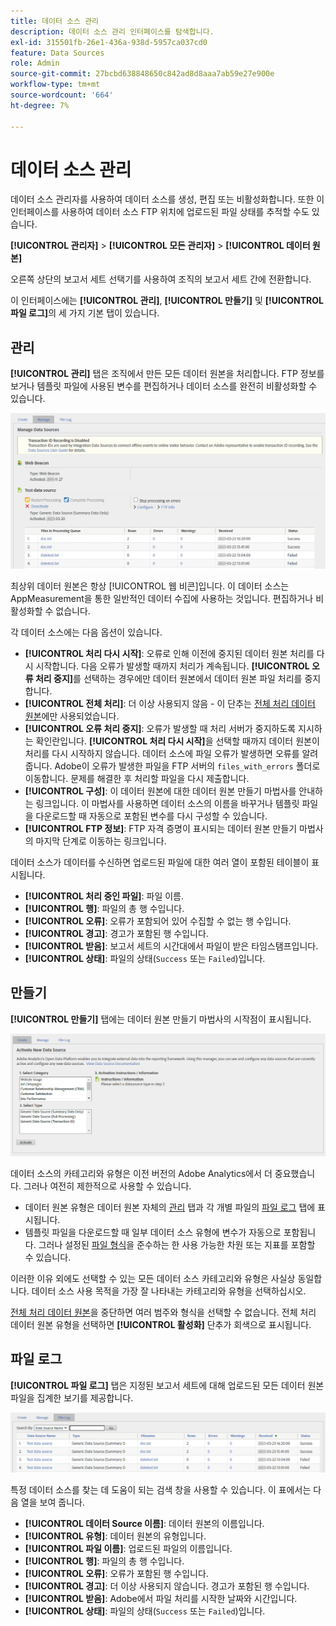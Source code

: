 ```yaml
---
title: 데이터 소스 관리
description: 데이터 소스 관리 인터페이스를 탐색합니다.
exl-id: 315501fb-26e1-436a-938d-5957ca037cd0
feature: Data Sources
role: Admin
source-git-commit: 27bcbd638848650c842ad8d8aaa7ab59e27e900e
workflow-type: tm+mt
source-wordcount: '664'
ht-degree: 7%

---
```


# 데이터 소스 관리

데이터 소스 관리자를 사용하여 데이터 소스를 생성, 편집 또는 비활성화합니다. 또한 이 인터페이스를 사용하여 데이터 소스 FTP 위치에 업로드된 파일 상태를 추적할 수도 있습니다.

**[!UICONTROL 관리자]** > **[!UICONTROL 모든 관리자]** > **[!UICONTROL 데이터 원본]**

오른쪽 상단의 보고서 세트 선택기를 사용하여 조직의 보고서 세트 간에 전환합니다.

이 인터페이스에는 **[!UICONTROL 관리]**, **[!UICONTROL 만들기]** 및 **[!UICONTROL 파일 로그]**&#x200B;의 세 가지 기본 탭이 있습니다.

## 관리

**[!UICONTROL 관리]** 탭은 조직에서 만든 모든 데이터 원본을 처리합니다. FTP 정보를 보거나 템플릿 파일에 사용된 변수를 편집하거나 데이터 소스를 완전히 비활성화할 수 있습니다.

![관리](assets/manage.png)

최상위 데이터 원본은 항상 [!UICONTROL 웹 비콘]입니다. 이 데이터 소스는 AppMeasurement을 통한 일반적인 데이터 수집에 사용하는 것입니다. 편집하거나 비활성화할 수 없습니다.

각 데이터 소스에는 다음 옵션이 있습니다.

* **[!UICONTROL 처리 다시 시작]**: 오류로 인해 이전에 중지된 데이터 원본 처리를 다시 시작합니다. 다음 오류가 발생할 때까지 처리가 계속됩니다. **[!UICONTROL 오류 처리 중지]**&#x200B;를 선택하는 경우에만 데이터 원본에서 데이터 원본 파일 처리를 중지합니다.
* **[!UICONTROL 전체 처리]**: 더 이상 사용되지 않음 - 이 단추는 [전체 처리 데이터 원본](full-processing-eol.md)에만 사용되었습니다.
* **[!UICONTROL 오류 처리 중지]**: 오류가 발생할 때 처리 서버가 중지하도록 지시하는 확인란입니다. **[!UICONTROL 처리 다시 시작]**&#x200B;을 선택할 때까지 데이터 원본이 처리를 다시 시작하지 않습니다. 데이터 소스에 파일 오류가 발생하면 오류를 알려 줍니다. Adobe이 오류가 발생한 파일을 FTP 서버의 `files_with_errors` 폴더로 이동합니다. 문제를 해결한 후 처리할 파일을 다시 제출합니다.
* **[!UICONTROL 구성]**: 이 데이터 원본에 대한 데이터 원본 만들기 마법사를 안내하는 링크입니다. 이 마법사를 사용하면 데이터 소스의 이름을 바꾸거나 템플릿 파일을 다운로드할 때 자동으로 포함된 변수를 다시 구성할 수 있습니다.
* **[!UICONTROL FTP 정보]**: FTP 자격 증명이 표시되는 데이터 원본 만들기 마법사의 마지막 단계로 이동하는 링크입니다.

데이터 소스가 데이터를 수신하면 업로드된 파일에 대한 여러 열이 포함된 테이블이 표시됩니다.

* **[!UICONTROL 처리 중인 파일]**: 파일 이름.
* **[!UICONTROL 행]**: 파일의 총 행 수입니다.
* **[!UICONTROL 오류]**: 오류가 포함되어 있어 수집할 수 없는 행 수입니다.
* **[!UICONTROL 경고]**: 경고가 포함된 행 수입니다.
* **[!UICONTROL 받음]**: 보고서 세트의 시간대에서 파일이 받은 타임스탬프입니다.
* **[!UICONTROL 상태]**: 파일의 상태(`Success` 또는 `Failed`)입니다.

## 만들기

**[!UICONTROL 만들기]** 탭에는 데이터 원본 만들기 마법사의 시작점이 표시됩니다.

![만들기](assets/create.png)

데이터 소스의 카테고리와 유형은 이전 버전의 Adobe Analytics에서 더 중요했습니다. 그러나 여전히 제한적으로 사용할 수 있습니다.

* 데이터 원본 유형은 데이터 원본 자체의 [관리](#manage) 탭과 각 개별 파일의 [파일 로그](#file-log) 탭에 표시됩니다.
* 템플릿 파일을 다운로드할 때 일부 데이터 소스 유형에 변수가 자동으로 포함됩니다. 그러나 설정된 [파일 형식](file-format.md)을 준수하는 한 사용 가능한 차원 또는 지표를 포함할 수 있습니다.

이러한 이유 외에도 선택할 수 있는 모든 데이터 소스 카테고리와 유형은 사실상 동일합니다. 데이터 소스 사용 목적을 가장 잘 나타내는 카테고리와 유형을 선택하십시오.

[전체 처리 데이터 원본](full-processing-eol.md)을 중단하면 여러 범주와 형식을 선택할 수 없습니다. 전체 처리 데이터 원본 유형을 선택하면 **[!UICONTROL 활성화]** 단추가 회색으로 표시됩니다.

## 파일 로그

**[!UICONTROL 파일 로그]** 탭은 지정된 보고서 세트에 대해 업로드된 모든 데이터 원본 파일을 집계한 보기를 제공합니다.

![파일 로그](assets/file-log.png)

특정 데이터 소스를 찾는 데 도움이 되는 검색 창을 사용할 수 있습니다. 이 표에서는 다음 열을 보여 줍니다.

* **[!UICONTROL 데이터 Source 이름]**: 데이터 원본의 이름입니다.
* **[!UICONTROL 유형]**: 데이터 원본의 유형입니다.
* **[!UICONTROL 파일 이름]**: 업로드된 파일의 이름입니다.
* **[!UICONTROL 행]**: 파일의 총 행 수입니다.
* **[!UICONTROL 오류]**: 오류가 포함된 행 수입니다.
* **[!UICONTROL 경고]**: 더 이상 사용되지 않습니다. 경고가 포함된 행 수입니다.
* **[!UICONTROL 받음]**: Adobe에서 파일 처리를 시작한 날짜와 시간입니다.
* **[!UICONTROL 상태]**: 파일의 상태(`Success` 또는 `Failed`)입니다.
